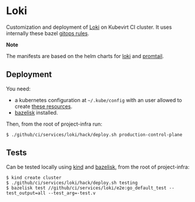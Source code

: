 # Loki

Customization and deployment of [Loki] on Kubevirt CI cluster.
It uses internally these bazel [gitops rules].

**Note**

The manifests are based on the helm charts for [loki](https://github.com/grafana/helm-charts/tree/main/charts/loki) and [promtail](https://github.com/grafana/helm-charts/tree/main/charts/promtail).

## Deployment

You need:
* a kubernetes configuration at `~/.kube/config` with an user allowed to
create [these resources](./manifests).
* [bazelisk] installed.

Then, from the root of project-infra run:
```
$ ./github/ci/services/loki/hack/deploy.sh production-control-plane
```

## Tests

Can be tested locally using [kind] and [bazelisk], from the root of project-infra:
```
$ kind create cluster
$ ./github/ci/services/loki/hack/deploy.sh testing
$ bazelisk test //github/ci/services/loki/e2e:go_default_test --test_output=all --test_arg=-test.v
```

[gitops rules]: https://github.com/adobe/rules_gitops#:~:text=Bazel%20GitOps%20Rules,kustomize%20overlays%20for%20their%20services.
[Loki]: https://github.com/grafana/loki
[kind]: https://github.com/kubernetes-sigs/kind
[bazelisk]: https://github.com/bazelbuild/bazelisk
